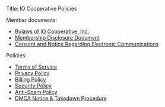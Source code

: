 Title: IO Cooperative Policies

Member documents:

* [Bylaws of IO Cooperative, Inc.](bylaws)
* [Membership Disclosure Document](membership-disclosure)
* [Consent and Notice Regarding Electronic Communications](electronic-consent)

Policies:

* [Terms of Service](terms-of-service)
* [Privacy Policy](privacy-policy)
* [Billing Policy](billing-policy)
* [Security Policy](security-policy)
* [Anti-Spam Policy](anti-spam-policy)
* [DMCA Notice & Takedown Procedure](dmca)

